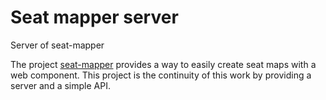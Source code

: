 # Seat mapper server

Server of seat-mapper

The project [seat-mapper](https://github.com/grizio/seat-mapper) provides a way to easily create seat maps with a web component.
This project is the continuity of this work by providing a server and a simple API.